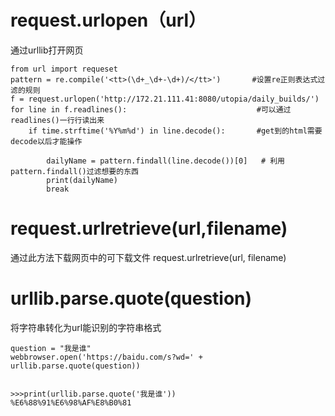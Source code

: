 


# request.urlopen（url）
通过urllib打开网页
```
from url import requeset
pattern = re.compile('<tt>(\d+_\d+-\d+)/</tt>')       #设置re正则表达式过滤的规则
f = request.urlopen('http://172.21.111.41:8080/utopia/daily_builds/')
for line in f.readlines():                             #可以通过readlines()一行行读出来
    if time.strftime('%Y%m%d') in line.decode():       #get到的html需要decode以后才能操作
    
        dailyName = pattern.findall(line.decode())[0]   # 利用pattern.findall()过滤想要的东西
        print(dailyName)
        break
```

# request.urlretrieve(url,filename)
通过此方法下载网页中的可下载文件
request.urlretrieve(url, filename)


# urllib.parse.quote(question)

将字符串转化为url能识别的字符串格式
```
question = "我是谁"
webbrowser.open('https://baidu.com/s?wd=' + urllib.parse.quote(question))


>>>print(urllib.parse.quote('我是谁'))
%E6%88%91%E6%98%AF%E8%B0%81
```
